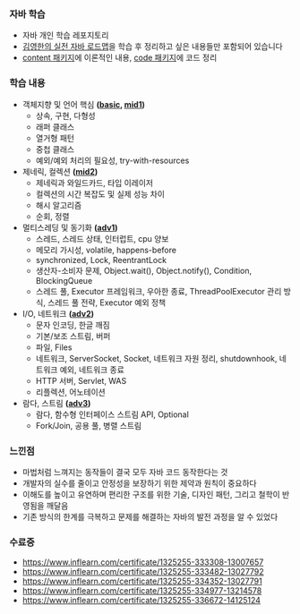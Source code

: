 ### 자바 학습
- 자바 개인 학습 레포지토리
- [김영한의 실전 자바 로드맵](https://www.inflearn.com/roadmaps/744)을 학습 후 정리하고 싶은 내용들만 포함되어 있습니다
- [content 패키지](https://github.com/aammddkkzxc/java-practice/blob/master/content)에 이론적인 내용, [code 패키지](https://github.com/aammddkkzxc/java-practice/blob/master/code)에 코드 정리

### 학습 내용
- 객체지향 및 언어 핵심 **([basic](https://github.com/aammddkkzxc/java-practice/blob/master/content/1-basic.md), [mid1](https://github.com/aammddkkzxc/java-practice/blob/master/content/2-mid1.md))**
  - 상속, 구현, 다형성
  - 래퍼 클래스
  - 열거형 패턴
  - 중첩 클래스
  - 예외/예외 처리의 필요성, try-with-resources
- 제네릭, 컬렉션 **([mid2](https://github.com/aammddkkzxc/java-practice/blob/master/content/3-mid2.md))**
  - 제네릭과 와일드카드, 타입 이레이저
  - 컬렉션의 시간 복잡도 및 실제 성능 차이
  - 해시 알고리즘
  - 순회, 정렬
- 멀티스레딩 및 동기화 **([adv1](https://github.com/aammddkkzxc/java-practice/blob/master/content/4-adv1.md))**
  - 스레드, 스레드 상태, 인터럽트, cpu 양보
  - 메모리 가시성, volatile, happens-before
  - synchronized, Lock, ReentrantLock
  - 생산자-소비자 문제, Object.wait(), Object.notify(), Condition, BlockingQueue
  - 스레드 풀, Executor 프레임워크, 우아한 종료, ThreadPoolExecutor 관리 방식, 스레드 풀 전략, Executor 예외 정책
- I/O, 네트워크 **([adv2](https://github.com/aammddkkzxc/java-practice/blob/master/content/4-adv2.md))**
  - 문자 인코딩, 한글 깨짐
  - 기본/보조 스트림, 버퍼
  - 파일, Files
  - 네트워크, ServerSocket, Socket, 네트워크 자원 정리, shutdownhook, 네트워크 예외, 네트워크 종료
  - HTTP 서버, Servlet, WAS
  - 리플렉션, 어노테이션
- 람다, 스트림 **([adv3](https://github.com/aammddkkzxc/java-practice/blob/master/content/4-adv3.md))**
  - 람다, 함수형 인터페이스 스트림 API, Optional
  - Fork/Join, 공용 풀, 병렬 스트림

### 느낀점
- 마법처럼 느껴지는 동작들이 결국 모두 자바 코드 동작한다는 것
- 개발자의 실수를 줄이고 안정성을 보장하기 위한 제약과 원칙이 중요하다
- 이해도를 높이고 유연하며 편리한 구조를 위한 기술, 디자인 패턴, 그리고 철학이 반영됨을 깨달음
- 기존 방식의 한계를 극복하고 문제를 해결하는 자바의 발전 과정을 알 수 있었다

### 수료증
- https://www.inflearn.com/certificate/1325255-333308-13007657
- https://www.inflearn.com/certificate/1325255-333482-13027792
- https://www.inflearn.com/certificate/1325255-334352-13027791
- https://www.inflearn.com/certificate/1325255-334977-13214578
- https://www.inflearn.com/certificate/1325255-336672-14125124
